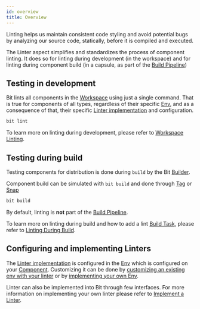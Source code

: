 ```yaml
---
id: overview
title: Overview
---
```


Linting helps us maintain consistent code styling and avoid potential bugs by analyzing our source code, statically, before it is compiled and executed.

The Linter aspect simplifies and standardizes the process of component linting. It does so for linting during development (in the workspace) and for linting during component build (in a capsule, as part of the [Build Pipeline](#))

## Testing in development

Bit lints all components in the [Workspace](#) using just a single command. That is true for components of all types, regardless of their specific [Env](#), and as a consequence of that, their specific [Linter implementation](#) and configuration.

```bash
bit lint
```

To learn more on linting during development, please refer to [Workspace Linting](/).

## Testing during build

Testing components for distribution is done during `build` by the Bit [Builder](/builder/overview).

Component build can be simulated with `bit build` and done through [Tag](/components/tags) or [Snap](/components/snaps)

```bash
bit build
```

By default, linting is **not** part of the [Build Pipeline](#).

To learn more on linting during build and how to add a lint [Build Task](#), please refer to [Linting During Build](#).

## Configuring and implementing Linters

The [Linter implementation](#) is configured in the [Env](#) which is configured on your [Component](/components/overview). Customizing it can be done by [customizing an existing env with your linter](/) or by [implementing your own Env](/).

Linter can also be implemented into Bit through few interfaces. For more information on implementing your own linter please refer to [Implement a Linter](/).
